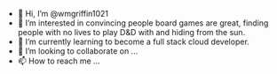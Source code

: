 - 👋 Hi, I’m @wmgriffin1021
- 👀 I’m interested in convincing people board games are great, finding people with no lives to play D&D with and hiding from the sun.
- 🌱 I’m currently learning to become a full stack cloud developer.
- 💞️ I’m looking to collaborate on ...
- 📫 How to reach me ...

<!---
wmgriffin1021/wmgriffin1021 is a ✨ special ✨ repository because its `README.md` (this file) appears on your GitHub profile.
You can click the Preview link to take a look at your changes.
--->
